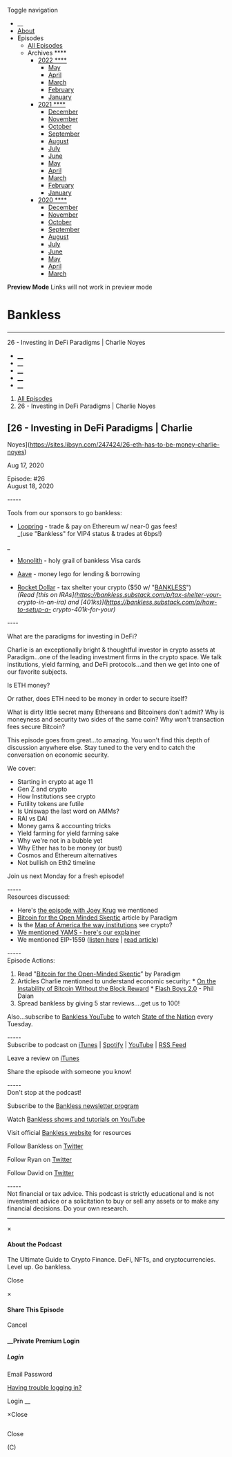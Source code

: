Toggle navigation [](/247424 "Home Page")

  * __
  * [About]()
  * Episodes 
    * [All Episodes](/247424)
    * Archives ****
      * [2022 ****](/247424/2022)
        * [May](/247424/2022/05)
        * [April](/247424/2022/04)
        * [March](/247424/2022/03)
        * [February](/247424/2022/02)
        * [January](/247424/2022/01)
      * [2021 ****](/247424/2021)
        * [December](/247424/2021/12)
        * [November](/247424/2021/11)
        * [October](/247424/2021/10)
        * [September](/247424/2021/09)
        * [August](/247424/2021/08)
        * [July](/247424/2021/07)
        * [June](/247424/2021/06)
        * [May](/247424/2021/05)
        * [April](/247424/2021/04)
        * [March](/247424/2021/03)
        * [February](/247424/2021/02)
        * [January](/247424/2021/01)
      * [2020 ****](/247424/2020)
        * [December](/247424/2020/12)
        * [November](/247424/2020/11)
        * [October](/247424/2020/10)
        * [September](/247424/2020/09)
        * [August](/247424/2020/08)
        * [July](/247424/2020/07)
        * [June](/247424/2020/06)
        * [May](/247424/2020/05)
        * [April](/247424/2020/04)
        * [March](/247424/2020/03)

**Preview Mode** Links will not work in preview mode

# Bankless

###

* * *

26 - Investing in DeFi Paradigms | Charlie Noyes

  * [__](http://twitter.com/banklesshq "Visit Us on Twitter")
  * [__](mailto:ryan@mythos.capital "Email This Podcast")
  * [__](http://feeds.libsyn.com/247424/rss "Subscribe to RSS Feed")
  * [__](https://podcasts.apple.com/us/podcast/bankless/id1499409058?ls=1 "Listen on Apple Podcasts")
  * [__](https://open.spotify.com/show/41TNnXSv5ExcQSzEGLlGhy "Listen on Spotify")

  1. [All Episodes](/247424)
  2. 26 - Investing in DeFi Paradigms | Charlie Noyes

## [26 - Investing in DeFi Paradigms | Charlie
Noyes](https://sites.libsyn.com/247424/26-eth-has-to-be-money-charlie-noyes)

Aug 17, 2020

Episode: #26  
August 18, 2020

\-----

Tools from our sponsors to go bankless:

  * [Loopring](https://bankless.cc/loopring-VIP) \- trade & pay on Ethereum w/ near-0 gas fees!  
_(use "Bankless" for VIP4 status & trades at 6bps!)  
  
_

  * [Monolith](https://bankless.cc/3e2TG4E) \- holy grail of bankless Visa cards  
  

  * [Aave](https://bankless.cc/aave) \- money lego for lending & borrowing  
  

  * [Rocket Dollar](https://bankless.cc/2C57MVW) \- tax shelter your crypto ($50 w/ "[BANKLESS](https://bankless.cc/2C57MVW)")  
_(Read  [this on IRAs](https://bankless.substack.com/p/tax-shelter-your-
crypto-in-an-ira) and [401ks)](https://bankless.substack.com/p/how-to-setup-a-
crypto-401k-for-your)_

\----

What are the paradigms for investing in DeFi?

Charlie is an exceptionally bright & thoughtful investor in crypto assets at
Paradigm...one of the leading investment firms in the crypto space. We talk
institutions, yield farming, and DeFi protocols...and then we get into one of
our favorite subjects.  
  
Is ETH money?

Or rather, does ETH need to be money in order to secure itself?

What is dirty little secret many Ethereans and Bitcoiners don't admit? Why is
moneyness and security two sides of the same coin? Why won't transaction fees
secure Bitcoin?  
  
This episode goes from great...to amazing. You won't find this depth of
discussion anywhere else. Stay tuned to the very end to catch the conversation
on economic security.

We cover:

  * Starting in crypto at age 11
  * Gen Z and crypto 
  * How Institutions see crypto
  * Futility tokens are futile
  * Is Uniswap the last word on AMMs?
  * RAI vs DAI
  * Money gams & accounting tricks
  * Yield farming for yield farming sake
  * Why we're not in a bubble yet
  * Why Ether has to be money (or bust)
  * Cosmos and Ethereum alternatives
  * Not bullish on Eth2 timeline

Join us next Monday for a fresh episode!

\-----  
Resources discussed:

  * Here's [the episode with Joey Krug](https://bankless.substack.com/p/-investing-in-defi-joey-krug) we mentioned
  * [Bitcoin for the Open Minded Skeptic](https://www.paradigm.xyz/Bitcoin_For_The_Open_Minded_Skeptic.pdf) article by Paradigm
  * Is the [ Map of America the way institutions](https://www.reddit.com/r/mapporncirclejerk/comments/a0p2wk/how_americans_think_europeans_see_america/) see crypto?
  * [We mentioned YAMS - here's our explainer](http://podcast.banklesshq.com/sotn8-propagating)
  * We mentioned EIP-1559 ([listen here](https://bankless.substack.com/p/-7-ethers-value-mechanisms) | [ read article](https://bankless.substack.com/p/the-fundamental-value-proposition))

\-----  
Episode Actions:

  1. Read "[Bitcoin for the Open-Minded Skeptic](https://www.paradigm.xyz/Bitcoin_For_The_Open_Minded_Skeptic.pdf)” by Paradigm
  2. Articles Charlie mentioned to understand economic security:
    * [ On the Instability of Bitcoin Without the Block Reward](https://www.cs.princeton.edu/~arvindn/publications/mining_CCS.pdf)
    * [Flash Boys 2.0](https://arxiv.org/abs/1904.05234) \- Phil Daian
  3. Spread bankless by giving 5 star reviews….get us to 100!

Also...subscribe to [Bankless YouTube](https://www.youtube.com/c/bankless) to
watch [State of the
Nation](https://www.youtube.com/playlist?list=PLmkdAgtxf3ahHup7h1dxjs0SNwCSGdjVb)
every Tuesday.

\-----  
Subscribe to podcast on
[iTunes](https://podcasts.apple.com/us/podcast/bankless/id1499409058) |
[Spotify](https://open.spotify.com/show/41TNnXSv5ExcQSzEGLlGhy) |
[YouTube](https://www.youtube.com/c/bankless) | [RSS
Feed](http://podcast.banklesshq.com/)

Leave a review on
[iTunes](https://podcasts.apple.com/us/podcast/bankless/id1499409058)

Share the episode with someone you know!

\-----  
Don't stop at the podcast!

Subscribe to the [Bankless newsletter program](http://bankless.substack.com/)

Watch [Bankless shows and tutorials on
YouTube](https://www.youtube.com/c/bankless)

Visit official [Bankless website](http://banklesshq.com/) for resources

Follow Bankless on [Twitter](https://twitter.com/BanklessHQ)

Follow Ryan on [Twitter](https://twitter.com/ryansadams)

Follow David on [Twitter](https://twitter.com/TrustlessState)

\-----  
Not financial or tax advice. This podcast is strictly educational and is not
investment advice or a solicitation to buy or sell any assets or to make any
financial decisions.  Do your own research.

* * *

×

#### About the Podcast

The Ultimate Guide to Crypto Finance. DeFi, NFTs, and cryptocurrencies. Level
up. Go bankless.

Close

×

#### Share This Episode

Cancel

#### __Private Premium Login

##### Login

Email Password

[Having trouble logging in?](')

Login __

×Close

![]()

Close

(C)

